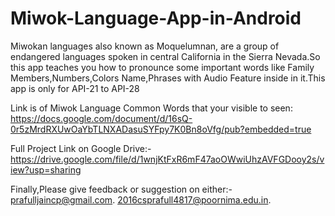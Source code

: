 # Miwok-Language-App-in-Android
Miwokan languages also known as Moquelumnan, are a group of endangered languages spoken in central California in the Sierra Nevada.So this app teaches you how to pronounce some important words like Family Members,Numbers,Colors Name,Phrases with Audio Feature inside in it.This app is only for API-21 to API-28

Link is of Miwok Language Common Words that your visible to seen: https://docs.google.com/document/d/16sQ-0r5zMrdRXUwOaYbTLNXADasuSYFpy7K0Bn8oVfg/pub?embedded=true

Full Project Link on Google Drive:-https://drive.google.com/file/d/1wnjKtFxR6mF47aoOWwiUhzAVFGDooy2s/view?usp=sharing

Finally,Please give feedback or suggestion on either:- prafulljaincp@gmail.com. 2016csprafull4817@poornima.edu.in.
